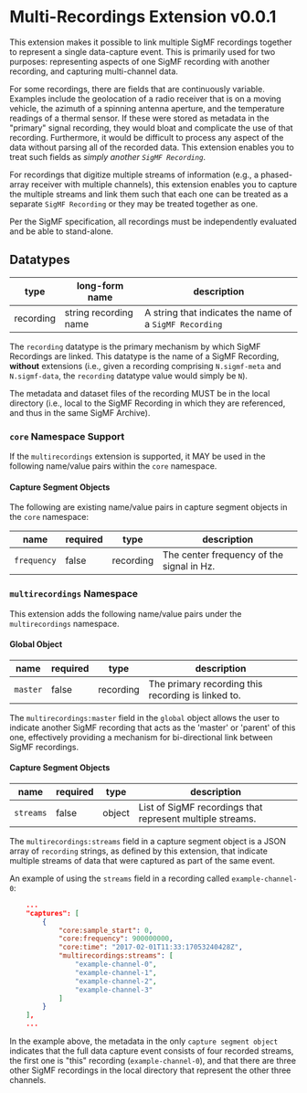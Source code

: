 # Multi-Recordings Extension v0.0.1

This extension makes it possible to link multiple SigMF recordings together to
represent a single data-capture event. This is primarily used for two purposes:
representing aspects of one SigMF recording with another recording, and
capturing multi-channel data.

For some recordings, there are fields that are continuously variable. Examples
include the geolocation of a radio receiver that is on a moving vehicle, the
azimuth of a spinning antenna aperture, and the temperature readings of a
thermal sensor. If these were stored as metadata in the "primary" signal
recording, they would bloat and complicate the use of that recording.
Furthermore, it would be difficult to process any aspect of the data without
parsing all of the recorded data. This extension enables you to treat such
fields as *simply another `SigMF Recording`*.

For recordings that digitize multiple streams of information (e.g., a
phased-array receiver with multiple channels), this extension enables you to
capture the multiple streams and link them such that each one can be treated as
a separate `SigMF Recording` or they may be treated together as one.

Per the SigMF specification, all recordings must be independently evaluated and
be able to stand-alone.

## Datatypes

| type      | long-form name        | description                                             |
| --------- | --------------------- | ------------------------------------------------------- |
| recording | string recording name | A string that indicates the name of a `SigMF Recording` |

The `recording` datatype is the primary mechanism by which SigMF Recordings are
linked. This datatype is the name of a SigMF Recording, **without** extensions
(i.e., given a recording comprising `N.sigmf-meta` and `N.sigmf-data`, the
`recording` datatype value would simply be `N`).

The metadata and dataset files of the recording MUST be in the local directory
(i.e., local to the SigMF Recording in which they are referenced, and thus in
the same SigMF Archive).

### `core` Namespace Support

If the `multirecordings` extension is supported, it MAY be used in the following
name/value pairs within the `core` namespace.

#### Capture Segment Objects

The following are existing name/value pairs in capture segment objects in the
`core` namespace:

| name           | required | type      | description  |
| -------------- | -------- | --------- | ------------ |
| `frequency`    | false    | recording | The center frequency of the signal in Hz.|

### `multirecordings` Namespace

This extension adds the following name/value pairs under the `multirecordings`
namespace.

#### Global Object

| name          | required | type      | description                         |
| ------------- | -------- | --------- | ----------------------------------- |
| `master`      | false    | recording | The primary recording this recording is linked to.|

The `multirecordings:master` field in the `global` object allows the user to
indicate another SigMF recording that acts as the 'master' or 'parent' of this
one, effectively providing a mechanism for bi-directional link between SigMF recordings.

#### Capture Segment Objects

| name           | required | type      | description  |
| -------------- | -------- | --------- | ------------ |
| `streams`      | false    | object    | List of SigMF recordings that represent multiple streams.|

The `multirecordings:streams` field in a capture segment object is a JSON array
of `recording` strings, as defined by this extension, that indicate multiple
streams of data that were captured as part of the same event.

An example of using the `streams` field in a recording called `example-channel-0`:

```json
    ...
    "captures": [
        {
            "core:sample_start": 0,
            "core:frequency": 900000000,
            "core:time": "2017-02-01T11:33:17053240428Z",
            "multirecordings:streams": [
                "example-channel-0",
                "example-channel-1",
                "example-channel-2",
                "example-channel-3"
            ]
        }
    ],
    ...
```

In the example above, the metadata in the only `capture segment object`
indicates that the full data capture event consists of four recorded streams,
the first one is "this" recording (`example-channel-0`), and that there are
three other SigMF recordings in the local directory that represent the other
three channels.